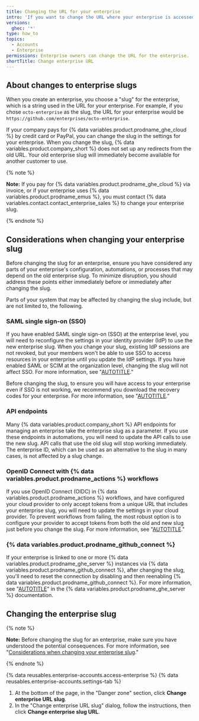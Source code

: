 ```yaml
---
title: Changing the URL for your enterprise
intro: 'If you want to change the URL where your enterprise is accessed, you can change your enterprise slug.'
versions:
  ghec: '*'
type: how_to
topics:
  - Accounts
  - Enterprise
permissions: Enterprise owners can change the URL for the enterprise.
shortTitle: Change enterprise URL
---
```


## About changes to enterprise slugs

When you create an enterprise, you choose a "slug" for the enterprise, which is a string used in the URL for your enterprise. For example, if you chose `octo-enterprise` as the slug, the URL for your enterprise would be `https://github.com/enterprises/octo-enterprise`.

If your company pays for {% data variables.product.prodname_ghe_cloud %} by credit card or PayPal, you can change the slug in the settings for your enterprise. When you change the slug, {% data variables.product.company_short %} does not set up any redirects from the old URL. Your old enterprise slug will immediately become available for another customer to use.

{% note %}

**Note:** If you pay for {% data variables.product.prodname_ghe_cloud %} via invoice, or if your enterprise uses {% data variables.product.prodname_emus %}, you must contact {% data variables.contact.contact_enterprise_sales %} to change your enterprise slug.

{% endnote %}

## Considerations when changing your enterprise slug

Before changing the slug for an enterprise, ensure you have considered any parts of your enterprise's configuration, automations, or processes that may depend on the old enterprise slug. To minimize disruption, you should address these points either immediately before or immediately after changing the slug.

Parts of your system that may be affected by changing the slug include, but are not limited to, the following.

### SAML single sign-on (SSO)

If you have enabled SAML single sign-on (SSO) at the enterprise level, you will need to reconfigure the settings in your identity provider (IdP) to use the new enterprise slug. When you change your slug, existing IdP sessions are not revoked, but your members won't be able to use SSO to access resources in your enterprise until you update the IdP settings. If you have enabled SAML or SCIM at the organization level, changing the slug will not affect SSO. For more information, see "[AUTOTITLE](/admin/identity-and-access-management/using-saml-for-enterprise-iam/configuring-saml-single-sign-on-for-your-enterprise)."

Before changing the slug, to ensure you will have access to your enterprise even if SSO is not working, we recommend you download the recovery codes for your enterprise. For more information, see "[AUTOTITLE](/admin/identity-and-access-management/managing-recovery-codes-for-your-enterprise/downloading-your-enterprise-accounts-single-sign-on-recovery-codes)."

### API endpoints

Many {% data variables.product.company_short %} API endpoints for managing an enterprise take the enterprise slug as a parameter. If you use these endpoints in automations, you will need to update the API calls to use the new slug. API calls that use the old slug will stop working immediately. The enterprise ID, which can be used as an alternative to the slug in many cases, is not affected by a slug change.

### OpenID Connect  with {% data variables.product.prodname_actions %} workflows

If you use OpenID Connect (OIDC) in {% data variables.product.prodname_actions %} workflows, and have configured your cloud provider to only accept tokens from a unique URL that includes your enterprise slug, you will need to update the settings in your cloud provider. To prevent workflows from failing, the most robust option is to configure your provider to accept tokens from both the old and new slug just before you change the slug. For more information, see "[AUTOTITLE](/actions/deployment/security-hardening-your-deployments/about-security-hardening-with-openid-connect#customizing-the-issuer-value-for-an-enterprise)."

### {% data variables.product.prodname_github_connect %}

If your enterprise is linked to one or more {% data variables.product.prodname_ghe_server %} instances via {% data variables.product.prodname_github_connect %}, after changing the slug, you'll need to reset the connection by disabling and then reenabling {% data variables.product.prodname_github_connect %}. For more information, see "[AUTOTITLE](/enterprise-server@latest/admin/configuration/configuring-github-connect/managing-github-connect)" in the {% data variables.product.prodname_ghe_server %} documentation.

## Changing the enterprise slug

{% note %}

**Note:** Before changing the slug for an enterprise, make sure you have understood the potential consequences. For more information, see "[Considerations when changing your enterprise slug](#considerations-when-changing-your-enterprise-slug)."

{% endnote %}

{% data reusables.enterprise-accounts.access-enterprise %}
{% data reusables.enterprise-accounts.settings-tab %}

1. At the bottom of the page, in the "Danger zone" section, click **Change enterprise URL slug**.
1. In the "Change enterprise URL slug" dialog, follow the instructions, then click **Change enterprise slug URL**.
